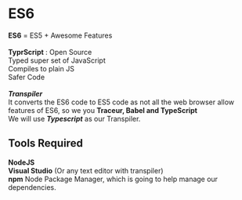 # ES6
**ES6** = ES5 + Awesome Features<br><br>
**TyprScript** : Open Source<br>Typed super set of JavaScript<br>Compiles to plain JS<br>Safer Code<br><br>
***Transpiler***<br>
It converts the ES6 code to ES5 code as not all the web browser allow features of ES6, so we you **Traceur, Babel and TypeScript**<br>We will use ***Typescript*** as our Transpiler.<br>
## Tools Required
**NodeJS**<br>
**Visual Studio** (Or any text editor with transpiler)<br>
**npm** Node Package Manager, which is going to help manage our dependencies.<br>

